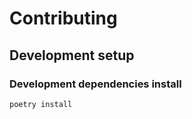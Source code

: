 # Contributing

## Development setup

### Development dependencies install

```shell
poetry install
```
